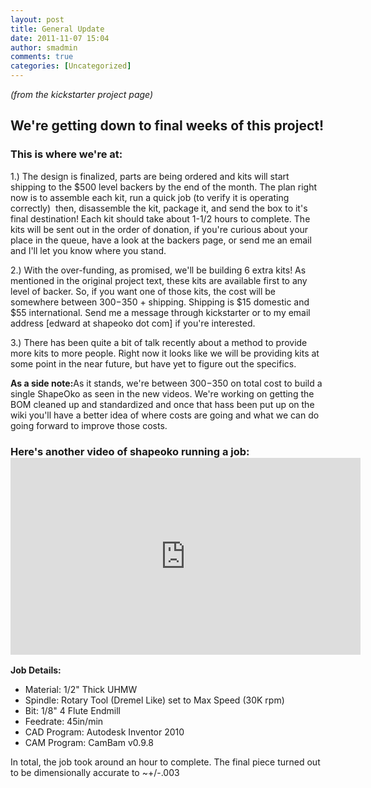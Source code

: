 ```yaml
---
layout: post
title: General Update
date: 2011-11-07 15:04
author: smadmin
comments: true
categories: [Uncategorized]
---
```

<em>(from the kickstarter project page)</em>
<h2>We're getting down to final weeks of this project!</h2>
<h3>This is where we're at:</h3>
1.) The design is finalized, parts are being ordered and kits will start shipping to the $500 level backers by the end of the month. The plan right now is to assemble each kit, run a quick job (to verify it is operating correctly)  then, disassemble the kit, package it, and send the box to it's final destination! Each kit should take about 1-1/2 hours to complete. The kits will be sent out in the order of donation, if you're curious about your place in the queue, have a look at the backers page, or send me an email and I'll let you know where you stand.

2.) With the over-funding, as promised, we'll be building 6 extra kits! As mentioned in the original project text, these kits are available first to any level of backer. So, if you want one of those kits, the cost will be somewhere between $300-$350 + shipping. Shipping is $15 domestic and $55 international. Send me a message through kickstarter or to my email address [edward at shapeoko dot com] if you're interested.

3.) There has been quite a bit of talk recently about a method to provide more kits to more people. Right now it looks like we will be providing kits at some point in the near future, but have yet to figure out the specifics.

<strong>As a side note:</strong>As it stands, we're between $300-$350 on total cost to build a single ShapeOko as seen in the new videos. We're working on getting the BOM cleaned up and standardized and once that hass been put up on the wiki you'll have a better idea of where costs are going and what we can do going forward to improve those costs.
<h3><strong>Here's another video of shapeoko running a job:</strong>
<embed style="font-size: 13px; font-weight: normal;" type="application/x-shockwave-flash" width="560" height="315" src="http://www.youtube.com/v/-g2vFy_l20U?version=3&amp;feature=oembed" wmode="opaque" allowfullscreen="true" allowscriptaccess="always"></embed></h3>
<strong>Job Details:</strong>
<ul>
	<li>Material: 1/2" Thick UHMW</li>
	<li>Spindle: Rotary Tool (Dremel Like) set to Max Speed (30K rpm)</li>
	<li>Bit: 1/8" 4 Flute Endmill</li>
	<li>Feedrate: 45in/min</li>
	<li>CAD Program: Autodesk Inventor 2010</li>
	<li>CAM Program: CamBam v0.9.8</li>
</ul>
In total, the job took around an hour to complete. The final piece turned out to be dimensionally accurate to ~+/-.003

&nbsp;
